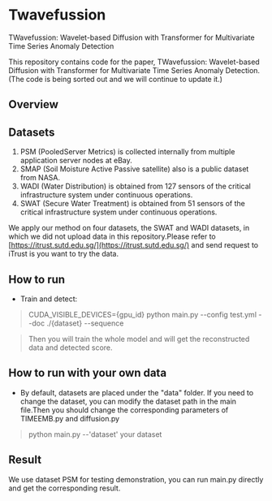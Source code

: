 # Twavefussion
TWavefussion: Wavelet-based Diffusion with Transformer for Multivariate Time Series Anomaly Detection

This repository contains code for the paper, TWavefussion: Wavelet-based Diffusion with Transformer for Multivariate Time Series Anomaly Detection.
(The code is being sorted out and we will continue to update it.)

##  Overview


## Datasets

1. PSM (PooledServer Metrics) is collected internally from multiple application server nodes at eBay.
2. SMAP (Soil Moisture Active Passive satellite) also is a public dataset from NASA. 
3. WADI (Water Distribution) is obtained from 127 sensors of the critical infrastructure system under continuous operations. 
4. SWAT (Secure Water Treatment) is obtained from 51 sensors of the critical infrastructure system under continuous operations. 

We apply our method on four datasets, the SWAT and WADI datasets, in which we did not upload data in this repository.Please refer to [https://itrust.sutd.edu.sg/](https://itrust.sutd.edu.sg/) and send request to iTrust is you want to try the data.

## How to run

- Train and detect:

> CUDA_VISIBLE_DEVICES={gpu_id} python main.py  --config test.yml  --doc ./{dataset}  --sequence

> Then you will train the whole model and will get the reconstructed data and detected score.

## How to run with your own data

- By default, datasets are placed under the "data" folder. If you need to change the dataset, you can modify the dataset path  in the main file.Then you should change the corresponding parameters of TIMEEMB.py and diffusion.py

> python main.py  --'dataset'  your dataset

## Result

We  use dataset PSM for testing demonstration, you can run main.py directly and get the corresponding result.
